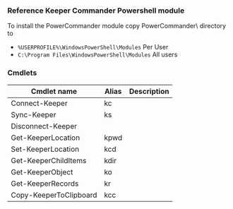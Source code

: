 ### Reference Keeper Commander Powershell module

To install the PowerCommander module copy PowerCommander\ directory to 
* `%USERPROFILE%\WindowsPowerShell\Modules` Per User
* `C:\Program Files\WindowsPowerShell\Modules` All users

### Cmdlets

| Cmdlet name             | Alias | Description
|-------------------------|-------|----------------------------
| Connect-Keeper          | kc    |
| Sync-Keeper             | ks    | 
| Disconnect-Keeper       |       |
| Get-KeeperLocation      | kpwd  |
| Set-KeeperLocation      | kcd   |
| Get-KeeperChildItems    | kdir  |
| Get-KeeperObject        | ko    |
| Get-KeeperRecords       | kr    |
| Copy-KeeperToClipboard  | kcc   |
